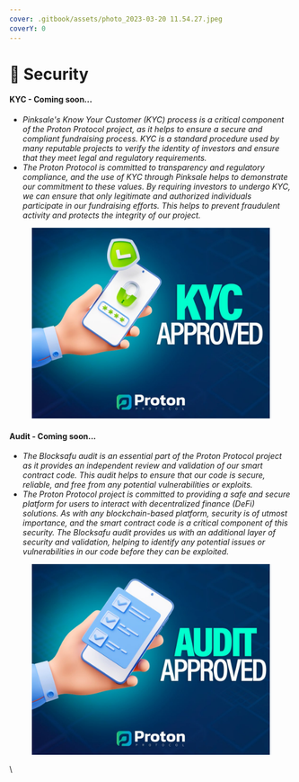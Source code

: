 ```yaml
---
cover: .gitbook/assets/photo_2023-03-20 11.54.27.jpeg
coverY: 0
---
```


# 🔹 Security

#### KYC - Coming soon...

* _Pinksale's Know Your Customer (KYC) process is a critical component of the Proton Protocol project, as it helps to ensure a secure and compliant fundraising process. KYC is a standard procedure used by many reputable projects to verify the identity of investors and ensure that they meet legal and regulatory requirements._
* _The Proton Protocol is committed to transparency and regulatory compliance, and the use of KYC through Pinksale helps to demonstrate our commitment to these values. By requiring investors to undergo KYC, we can ensure that only legitimate and authorized individuals participate in our fundraising efforts. This helps to prevent fraudulent activity and protects the integrity of our project._

<figure><img src=".gitbook/assets/photo_2023-03-20 23.42.09.jpeg" alt=""><figcaption></figcaption></figure>

#### Audit - Coming soon...

* _The Blocksafu audit is an essential part of the Proton Protocol project as it provides an independent review and validation of our smart contract code. This audit helps to ensure that our code is secure, reliable, and free from any potential vulnerabilities or exploits._
* _The Proton Protocol project is committed to providing a safe and secure platform for users to interact with decentralized finance (DeFi) solutions. As with any blockchain-based platform, security is of utmost importance, and the smart contract code is a critical component of this security. The Blocksafu audit provides us with an additional layer of security and validation, helping to identify any potential issues or vulnerabilities in our code before they can be exploited._

<figure><img src=".gitbook/assets/photo_2023-03-20 23.42.06.jpeg" alt=""><figcaption></figcaption></figure>

\
